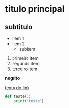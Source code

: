 # titulo principal
## subtitulo

- item 1 
- item 2
    - subitem

1. primeiro item
2. segundo item
3. terceiro item

**negrito**

[texto do link](https://www.youtube.com/watch?v=kB5e-gTAl_s)

```python
def teste():
    print("teste")
```